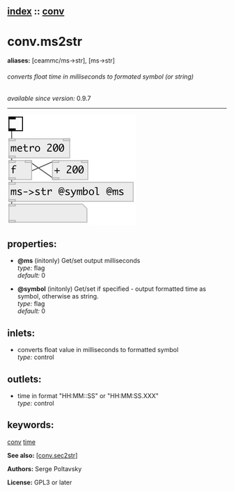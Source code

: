 [index](index.html) :: [conv](category_conv.html)
---

# conv.ms2str
**aliases:** [ceammc/ms-&gt;str], [ms-&gt;str]


###### converts float time in milliseconds to formated symbol (or string)

*available since version:* 0.9.7

---




[![example](../examples/img/conv.ms2str.jpg)](../examples/pd/conv.ms2str.pd)







## properties:

* **@ms** (initonly)
Get/set output milliseconds<br>
_type:_ flag<br>
_default:_ 0<br>

* **@symbol** (initonly)
Get/set if specified - output formatted time as symbol, otherwise as string.<br>
_type:_ flag<br>
_default:_ 0<br>



## inlets:

* converts float value in milliseconds to formatted symbol<br>
_type:_ control



## outlets:

* time in format &#34;HH:MM::SS&#34; or &#34;HH:MM:SS.XXX&#34;<br>
_type:_ control



## keywords:

[conv](keywords/conv.html)
[time](keywords/time.html)



**See also:**
[\[conv.sec2str\]](conv.sec2str.html)




**Authors:** Serge Poltavsky




**License:** GPL3 or later





